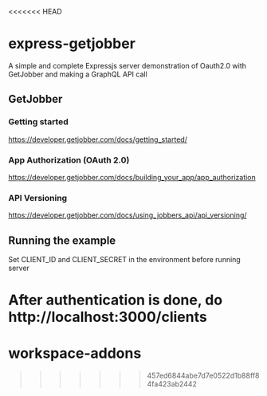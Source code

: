 <<<<<<< HEAD
# express-getjobber
A simple and complete Expressjs server demonstration of Oauth2.0 with GetJobber and making a GraphQL API call

## GetJobber
### Getting started
https://developer.getjobber.com/docs/getting_started/

### App Authorization (OAuth 2.0)
https://developer.getjobber.com/docs/building_your_app/app_authorization

### API Versioning
https://developer.getjobber.com/docs/using_jobbers_api/api_versioning/


## Running the example
Set CLIENT_ID and CLIENT_SECRET in the environment before running server

After authentication is done, do 
http://localhost:3000/clients
=======
# workspace-addons
>>>>>>> 457ed6844abe7d7e0522d1b88ff84fa423ab2442
